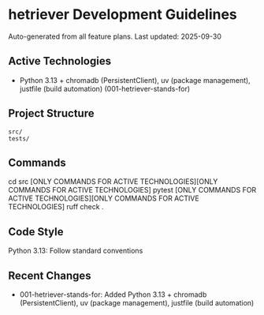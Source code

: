 # hetriever Development Guidelines

Auto-generated from all feature plans. Last updated: 2025-09-30

## Active Technologies
- Python 3.13 + chromadb (PersistentClient), uv (package management), justfile (build automation) (001-hetriever-stands-for)

## Project Structure
```
src/
tests/
```

## Commands
cd src [ONLY COMMANDS FOR ACTIVE TECHNOLOGIES][ONLY COMMANDS FOR ACTIVE TECHNOLOGIES] pytest [ONLY COMMANDS FOR ACTIVE TECHNOLOGIES][ONLY COMMANDS FOR ACTIVE TECHNOLOGIES] ruff check .

## Code Style
Python 3.13: Follow standard conventions

## Recent Changes
- 001-hetriever-stands-for: Added Python 3.13 + chromadb (PersistentClient), uv (package management), justfile (build automation)

<!-- MANUAL ADDITIONS START -->
<!-- MANUAL ADDITIONS END -->